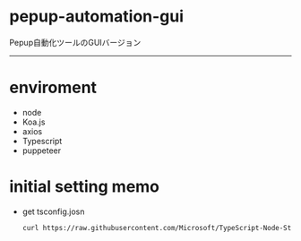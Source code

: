 # pepup-automation-gui
Pepup自動化ツールのGUIバージョン

---

# enviroment
* node
* Koa.js
* axios
* Typescript
* puppeteer


# initial setting memo
* get tsconfig.josn
  ```bash
  curl https://raw.githubusercontent.com/Microsoft/TypeScript-Node-Starter/master/tsconfig.json > tsconfig.json
  ```
